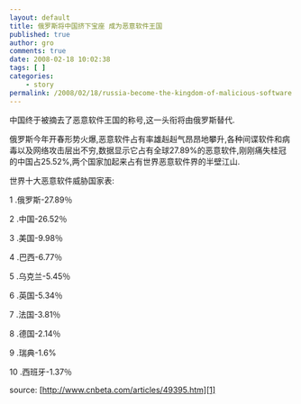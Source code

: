 ```yaml
---
layout: default
title: 俄罗斯将中国挤下宝座 成为恶意软件王国
published: true
author: gro
comments: true
date: 2008-02-18 10:02:38
tags: [ ]
categories:
    - story
permalink: /2008/02/18/russia-become-the-kingdom-of-malicious-software.html
---
```

中国终于被摘去了恶意软件王国的称号,这一头衔将由俄罗斯替代.
  
俄罗斯今年开春形势火爆,恶意软件占有率雄赳赳气昂昂地攀升,各种间谍软件和病毒以及网络攻击层出不穷,数据显示它占有全球27.89%的恶意软件,刚刚痛失桂冠的中国占25.52%,两个国家加起来占有世界恶意软件界的半壁江山.
  
世界十大恶意软件威胁国家表:



1 .俄罗斯-27.89％
  
2 .中国-26.52％
  
3 .美国-9.98％
  
4 .巴西-6.77％
  
5 .乌克兰-5.45％
  
6 .英国-5.34％
  
7 .法国-3.81％
  
8 .德国-2.14％
  
9 .瑞典-1.6%
  
10 .西班牙-1.37％

source: [http://www.cnbeta.com/articles/49395.htm][1]

 [1]: http://www.cnbeta.com/articles/49395.htm "http://www.cnbeta.com/articles/49395.htm"
